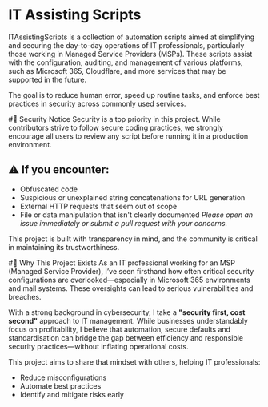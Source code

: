 # IT Assisting Scripts
ITAssistingScripts is a collection of automation scripts aimed at simplifying and securing the day-to-day operations of IT professionals, particularly those working in Managed Service Providers (MSPs). These scripts assist with the configuration, auditing, and management of various platforms, such as Microsoft 365, Cloudflare, and more services that may be supported in the future.

The goal is to reduce human error, speed up routine tasks, and enforce best practices in security across commonly used services.

#🔐 Security Notice
Security is a top priority in this project. While contributors strive to follow secure coding practices, we strongly encourage all users to review any script before running it in a production environment.

## ⚠ If you encounter:
- Obfuscated code
- Suspicious or unexplained string concatenations for URL generation
- External HTTP requests that seem out of scope
- File or data manipulation that isn't clearly documented
*Please open an issue immediately or submit a pull request with your concerns.*

This project is built with transparency in mind, and the community is critical in maintaining its trustworthiness.

#📌 Why This Project Exists
As an IT professional working for an MSP (Managed Service Provider), I’ve seen firsthand how often critical security configurations are overlooked—especially in Microsoft 365 environments and mail systems. These oversights can lead to serious vulnerabilities and breaches.

With a strong background in cybersecurity, I take a **"security first, cost second"** approach to IT management. While businesses understandably focus on profitability, I believe that automation, secure defaults and standardisation can bridge the gap between efficiency and responsible security practices—without inflating operational costs.

This project aims to share that mindset with others, helping IT professionals:
- Reduce misconfigurations
- Automate best practices
- Identify and mitigate risks early

